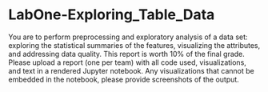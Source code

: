 # LabOne-Exploring_Table_Data
You are to perform preprocessing and exploratory analysis of a data set: exploring the statistical summaries of the features, visualizing the attributes, and addressing data quality. This report is worth 10% of the final grade. Please upload a report (one per team) with all code used, visualizations, and text in a rendered Jupyter notebook. Any visualizations that cannot be embedded in the notebook, please provide screenshots of the output.
